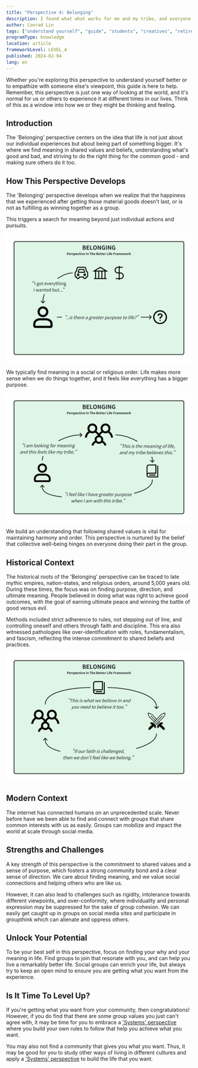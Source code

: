```yaml
---
title: "Perspective 4: Belonging"
description: I found what what works for me and my tribe, and everyone should do it too.
author: Conrad Lin
tags: ["understand yourself", "guide", "students", "creatives", "retirees"]
programType: knowledge
location: article
frameworkLevel: LEVEL_4
published: 2024-02-04
lang: en
---
```


<InfoBanner shouldCenter emoji=":bulb:">
  Whether you're exploring this perspective to understand yourself better or to empathize with someone else's viewpoint, this guide is here to help. Remember, this perspective is just one way of looking at the world, and it's normal for us or others to experience it at different times in our lives. Think of this as a window into how we or they might be thinking and feeling.
</InfoBanner>

## Introduction

The 'Belonging' perspective centers on the idea that life is not just about our individual experiences but about being part of something bigger. It's where we find meaning in shared values and beliefs, understanding what's good and bad, and striving to do the right thing for the common good - and making sure others do it too.

## How This Perspective Develops

The 'Belonging' perspective develops when we realize that the happiness that we experienced after getting those material goods doesn't last, or is not as fulfilling as winning together as a group.

This triggers a search for meaning beyond just individual actions and pursuits.

![Image](../../../../framework/4_a.jpg)

We typically find meaning in a social or religious order. Life makes more sense when we do things together, and it feels like everything has a bigger purpose.

![Image](../../../../framework/4_b.jpg)

We build an understanding that following shared values is vital for maintaining harmony and order. This perspective is nurtured by the belief that collective well-being hinges on everyone doing their part in the group.


## Historical Context

The historical roots of the 'Belonging' perspective can be traced to late mythic empires, nation-states, and religious orders, around 5,000 years old. During these times, the focus was on finding purpose, direction, and ultimate meaning. People believed in doing what was right to achieve good outcomes, with the goal of earning ultimate peace and winning the battle of good versus evil.

Methods included strict adherence to rules, not stepping out of line, and controlling oneself and others through faith and discipline. This era also witnessed pathologies like over-identification with roles, fundamentalism, and fascism, reflecting the intense commitment to shared beliefs and practices.

![Image](../../../../framework/4_c.jpg)

## Modern Context

The internet has connected humans on an unprecedented scale. Never before have we been able to find and connect with groups that share common interests with us as easily. Groups can mobilize and impact the world at scale through social media.

## Strengths and Challenges

A key strength of this perspective is the commitment to shared values and a sense of purpose, which fosters a strong community bond and a clear sense of direction. We care about finding meaning, and we value social connections and helping others who are like us.

However, it can also lead to challenges such as rigidity, intolerance towards different viewpoints, and over-conformity, where individuality and personal expression may be suppressed for the sake of group cohesion. We can easily get caught up in groups on social media sites and participate in groupthink which can alienate and oppress others.

## Unlock Your Potential

To be your best self in this perspective, focus on finding your why and your meaning in life. Find groups to join that resonate with you, and can help you live a remarkably better life. Social groups can enrich your life, but always try to keep an open mind to ensure you are getting what you want from the experience.

## Is It Time To Level Up?

If you're getting what you want from your community, then congratulations! However, if you do find that there are some group values you just can't agree with, it may be time for you to embrace a ['Systems' perspective](/unlock-your-potential/programs/guide-5) where you build your own rules to follow that help you achieve what you want.

You may also not find a community that gives you what you want. Thus, it may be good for you to study other ways of living in different cultures and apply a ['Systems' perspective](/unlock-your-potential/programs/guide-5) to build the life that you want.